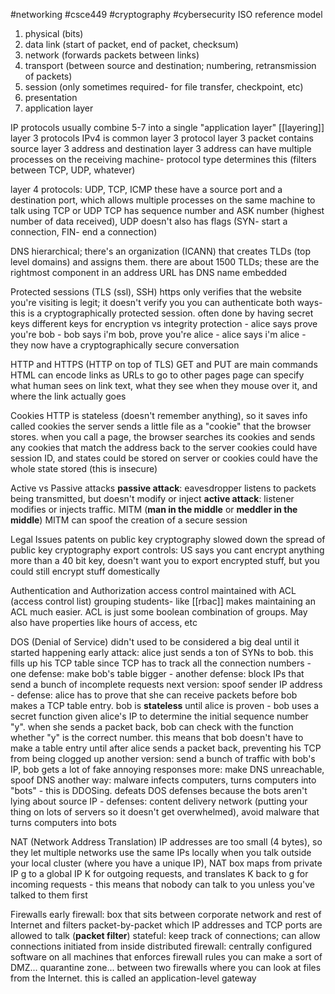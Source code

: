 #networking 
#csce449
#cryptography
#cybersecurity 
ISO reference model
1. physical (bits)
2. data link (start of packet, end of packet, checksum)
3. network (forwards packets between links)
4. transport (between source and destination; numbering, retransmission of packets)
5. session (only sometimes required- for file transfer, checkpoint, etc)
6. presentation
7. application layer

IP protocols usually combine 5-7 into a single "application layer"
[[layering]] layer 3 protocols
	IPv4 is common layer 3 protocol
	layer 3 packet contains source layer 3 address and destination layer 3 address
	can have multiple processes on the receiving machine- protocol type determines this (filters between TCP, UDP, whatever)

layer 4 protocols: UDP, TCP, ICMP
	these have a source port and a destination port, which allows multiple processes on the same machine to talk using TCP or UDP
	TCP has sequence number and ASK number (highest number of data received), UDP doesn't
	also has flags (SYN- start a connection, FIN- end a connection)

DNS
	hierarchical; there's an organization (ICANN) that creates TLDs (top level domains) and assigns them. there are about 1500 TLDs; these are the rightmost component in an address
	URL has DNS name embedded

Protected sessions (TLS (ssl), SSH)
	https only verifies that the website you're visiting is legit; it doesn't verify you
	you can authenticate both ways- this is a cryptographically protected session. often done by having secret keys
	different keys for encryption vs integrity protection
	- alice says prove you're bob
	- bob says i'm bob, prove you're alice
	- alice says i'm alice
	- they now have a cryptographically secure conversation

HTTP and HTTPS (HTTP on top of TLS)
	GET and PUT are main commands
	HTML can encode links as URLs to go to other pages
	page can specify what human sees on link text, what they see when they mouse over it, and where the link actually goes

Cookies
	HTTP is stateless (doesn't remember anything), so it saves info called cookies
	the server sends a little file as a "cookie" that the browser stores. when you call a page, the browser searches its cookies and sends any cookies that match the address back to the server
	cookies could have session ID, and states could be stored on server
	or cookies could have the whole state stored (this is insecure)

Active vs Passive attacks
	**passive attack**: eavesdropper listens to packets being transmitted, but doesn't modify or inject
	**active attack**: listener modifies or injects traffic. MITM (**man in the middle** or **meddler in the middle**)
	MITM can spoof the creation of a secure session

Legal Issues
	patents on public key cryptography slowed down the spread of public key cryptography
	export controls: US says you cant encrypt anything more than a 40 bit key, doesn't want you to export encrypted stuff, but you could still encrypt stuff domestically

Authentication and Authorization
	access control maintained with ACL (access control list)
	grouping students- like [[rbac]] makes maintaining an ACL much easier. ACL is just some boolean combination of groups. May also have properties like hours of access, etc

DOS (Denial of Service)
	didn't used to be considered a big deal until it started happening
	early attack: alice just sends a ton of SYNs to bob. this fills up his TCP table since TCP has to track all the connection numbers
	- one defense: make bob's table bigger
	- another defense: block IPs that send a bunch of incomplete requests
	next version: spoof sender IP address
	- defense: alice has to prove that she can receive packets before bob makes a TCP table entry. bob is **stateless** until alice is proven
	- bob uses a secret function given alice's IP to determine the initial sequence number "y". when she sends a packet back, bob can check with the function whether "y" is the correct number. this means that bob doesn't have to make a table entry until after alice sends a packet back, preventing his TCP from being clogged up
	another version: send a bunch of traffic with bob's IP, bob gets a lot of fake annoying responses
	more: make DNS unreachable, spoof DNS
	another way: malware infects computers, turns computers into "bots"
	- this is DDOSing. defeats DOS defenses because the bots aren't lying about source IP
	- defenses: content delivery network (putting your thing on lots of servers so it doesn't get overwhelmed), avoid malware that turns computers into bots

NAT (Network Address Translation)
	IP addresses are too small (4 bytes), so they let multiple networks use the same IPs locally
	when you talk outside your local cluster (where you have a unique IP),
	NAT box maps from private IP g to a global IP K for outgoing requests, and translates K back to g for incoming requests
	- this means that nobody can talk to you unless you've talked to them first

Firewalls
	early firewall: box that sits between corporate network and rest of Internet and filters packet-by-packet which IP addresses and TCP ports are allowed to talk (**packet filter**)
	stateful: keep track of connections; can allow connections initiated from inside
	distributed firewall: centrally configured software on all machines that enforces firewall rules
	you can make a sort of DMZ... quarantine zone... between two firewalls where you can look at files from the Internet. this is called an application-level gateway